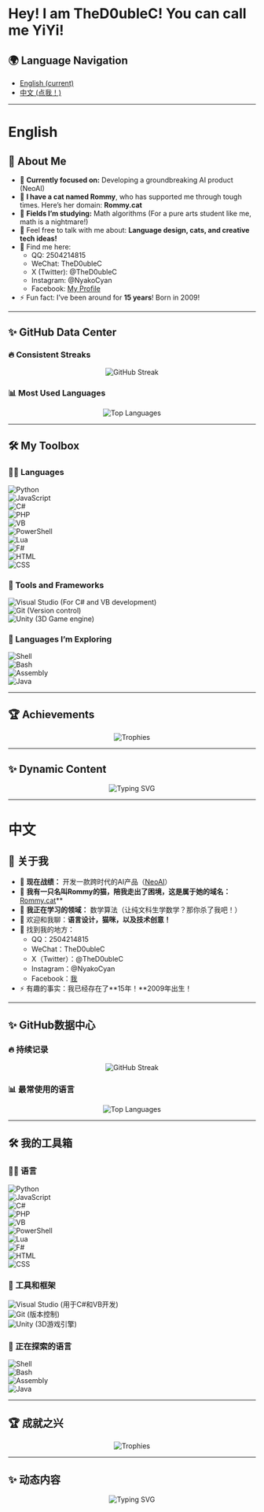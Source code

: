 # Hey! I am TheD0ubleC! You can call me YiYi!

## 🌍 Language Navigation  
- [English (current)](#english)  
- [中文 (点我！)](#中文)

---

# English  

## 🌱 About Me  

- 🔧 **Currently focused on:** Developing a groundbreaking AI product (NeoAI)  
- 🐾 **I have a cat named Rommy**, who has supported me through tough times. Here’s her domain: **Rommy.cat**  
- 🤔 **Fields I’m studying:** Math algorithms (For a pure arts student like me, math is a nightmare!)  
- 💬 Feel free to talk with me about: **Language design, cats, and creative tech ideas!**  
- 📢 Find me here:  
  - QQ: 2504214815  
  - WeChat: TheD0ubleC  
  - X (Twitter): @TheD0ubleC  
  - Instagram: @NyakoCyan  
  - Facebook: [My Profile](https://www.facebook.com/share/1EyLr3K251/?mibextid=wwXIfr)  
- ⚡ Fun fact: I’ve been around for **15 years**! Born in 2009!  

---

## ✨ GitHub Data Center  

### 🔥 Consistent Streaks  
<p align="center">
  <img src="https://streak-stats.demolab.com/?user=TheD0ubleC&theme=radical&hide_border=true" alt="GitHub Streak" />
</p>

### 📊 Most Used Languages  
<p align="center">
  <img src="https://github-readme-stats.vercel.app/api/top-langs/?username=TheD0ubleC&layout=compact&theme=radical&hide_border=true" alt="Top Languages" />
</p>

---

## 🛠️ My Toolbox  

### 👨‍💻 Languages  

![Python](https://img.shields.io/badge/Python-FFD43B?style=for-the-badge&logo=python&logoColor=blue)  
![JavaScript](https://img.shields.io/badge/JavaScript-F7DF1E?style=for-the-badge&logo=javascript&logoColor=black)  
![C#](https://img.shields.io/badge/C%23-239120?style=for-the-badge&logo=csharp&logoColor=white)  
![PHP](https://img.shields.io/badge/PHP-777BB4?style=for-the-badge&logo=php&logoColor=white)  
![VB](https://img.shields.io/badge/VB.NET-5C2D91?style=for-the-badge&logo=visualstudio&logoColor=white)  
![PowerShell](https://img.shields.io/badge/PowerShell-5391FE?style=for-the-badge&logo=powershell&logoColor=white)  
![Lua](https://img.shields.io/badge/Lua-2C2D72?style=for-the-badge&logo=lua&logoColor=white)  
![F#](https://img.shields.io/badge/F%23-378BBA?style=for-the-badge&logo=fsharp&logoColor=white)  
![HTML](https://img.shields.io/badge/HTML-E34F26?style=for-the-badge&logo=html5&logoColor=white)  
![CSS](https://img.shields.io/badge/CSS-1572B6?style=for-the-badge&logo=css3&logoColor=white)  

### 🔧 Tools and Frameworks  

![Visual Studio](https://img.shields.io/badge/Visual_Studio-5C2D91?style=for-the-badge&logo=visual%20studio&logoColor=white) (For C# and VB development)  
![Git](https://img.shields.io/badge/Git-F05032?style=for-the-badge&logo=git&logoColor=white) (Version control)  
![Unity](https://img.shields.io/badge/Unity-000000?style=for-the-badge&logo=unity&logoColor=white) (3D Game engine)  

### 🚀 Languages I’m Exploring  

![Shell](https://img.shields.io/badge/Shell-89E051?style=for-the-badge&logo=gnu-bash&logoColor=black)  
![Bash](https://img.shields.io/badge/Bash-4EAA25?style=for-the-badge&logo=gnu-bash&logoColor=white)  
![Assembly](https://img.shields.io/badge/Assembly-525252?style=for-the-badge&logo=assembly&logoColor=white)  
![Java](https://img.shields.io/badge/Java-007396?style=for-the-badge&logo=java&logoColor=white)  

---

## 🏆 Achievements  
<p align="center">
  <img src="https://github-profile-trophy.vercel.app/?username=TheD0ubleC&theme=radical&margin-w=15&hide_border=true" alt="Trophies" />
</p>

---

## ✨ Dynamic Content  
<p align="center">
  <img src="https://readme-typing-svg.demolab.com/?lines=Always%20love%20you%20~%20Rommy;What's%20up?;I'm%20YiYi;&center=true&width=500&height=50" alt="Typing SVG" />
</p>

---

# 中文  

## 🌱 关于我  

- 🔧 **现在战绩：** 开发一款跨时代的AI产品（[NeoAI](https://github.com/TheD0ubleC/NeoAI)）  
- 🐾 **我有一只名叫Rommy的猫，陪我走出了困境，这是属于她的域名：**[Rommy.cat](rommy.cat)**  
- 🤔 **我正在学习的领域：** 数学算法（让纯文科生学数学？那你杀了我吧！）  
- 💬 欢迎和我聊：**语言设计，猫咪，以及技术创意！**  
- 📢 找到我的地方：  
  - QQ：2504214815  
  - WeChat：TheD0ubleC  
  - X（Twitter）：@TheD0ubleC  
  - Instagram：@NyakoCyan  
  - Facebook：[我](https://www.facebook.com/share/1EyLr3K251/?mibextid=wwXIfr)  
- ⚡ 有趣的事实：我已经存在了**15年！**2009年出生！  

---

## ✨ GitHub数据中心  

### 🔥 持续记录  
<p align="center">
  <img src="https://streak-stats.demolab.com/?user=TheD0ubleC&theme=radical&hide_border=true" alt="GitHub Streak" />
</p>

### 📊 最常使用的语言  
<p align="center">
  <img src="https://github-readme-stats.vercel.app/api/top-langs/?username=TheD0ubleC&layout=compact&theme=radical&hide_border=true" alt="Top Languages" />
</p>

---

## 🛠️ 我的工具箱  

### 👨‍💻 语言  

![Python](https://img.shields.io/badge/Python-FFD43B?style=for-the-badge&logo=python&logoColor=blue)  
![JavaScript](https://img.shields.io/badge/JavaScript-F7DF1E?style=for-the-badge&logo=javascript&logoColor=black)  
![C#](https://img.shields.io/badge/C%23-239120?style=for-the-badge&logo=csharp&logoColor=white)  
![PHP](https://img.shields.io/badge/PHP-777BB4?style=for-the-badge&logo=php&logoColor=white)  
![VB](https://img.shields.io/badge/VB.NET-5C2D91?style=for-the-badge&logo=visualstudio&logoColor=white)  
![PowerShell](https://img.shields.io/badge/PowerShell-5391FE?style=for-the-badge&logo=powershell&logoColor=white)  
![Lua](https://img.shields.io/badge/Lua-2C2D72?style=for-the-badge&logo=lua&logoColor=white)  
![F#](https://img.shields.io/badge/F%23-378BBA?style=for-the-badge&logo=fsharp&logoColor=white)  
![HTML](https://img.shields.io/badge/HTML-E34F26?style=for-the-badge&logo=html5&logoColor=white)  
![CSS](https://img.shields.io/badge/CSS-1572B6?style=for-the-badge&logo=css3&logoColor=white)  

### 🔧 工具和框架  

![Visual Studio](https://img.shields.io/badge/Visual_Studio-5C2D91?style=for-the-badge&logo=visual%20studio&logoColor=white) (用于C#和VB开发)  
![Git](https://img.shields.io/badge/Git-F05032?style=for-the-badge&logo=git&logoColor=white) (版本控制)  
![Unity](https://img.shields.io/badge/Unity-000000?style=for-the-badge&logo=unity&logoColor=white) (3D游戏引擎)  

### 🚀 正在探索的语言  

![Shell](https://img.shields.io/badge/Shell-89E051?style=for-the-badge&logo=gnu-bash&logoColor=black)  
![Bash](https://img.shields.io/badge/Bash-4EAA25?style=for-the-badge&logo=gnu-bash&logoColor=white)  
![Assembly](https://img.shields.io/badge/Assembly-525252?style=for-the-badge&logo=assembly&logoColor=white)  
![Java](https://img.shields.io/badge/Java-007396?style=for-the-badge&logo=java&logoColor=white)  

---

## 🏆 成就之兴  
<p align="center">
  <img src="https://github-profile-trophy.vercel.app/?username=TheD0ubleC&theme=radical&margin-w=15&hide_border=true" alt="Trophies" />
</p>

---

## ✨ 动态内容  
<p align="center">
  <img src="https://readme-typing-svg.demolab.com/?lines=%E6%B0%B8%E8%BF%9C%E7%88%B1%E4%BD%A0~%20Rommy%20;%E6%80%8E%E4%B9%88%E4%BA%86%EF%BC%9F;%E6%88%91%E6%98%AFYiYi;&center=true&width=500&height=50" alt="Typing SVG" />
</p>

